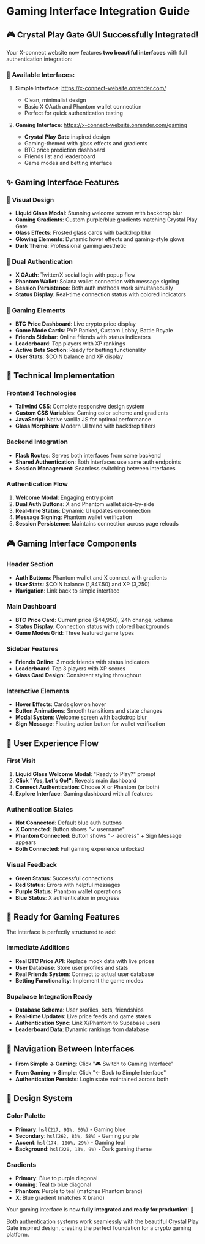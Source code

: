 # Gaming Interface Integration Guide

## 🎮 **Crystal Play Gate GUI Successfully Integrated!**

Your X-connect website now features **two beautiful interfaces** with full authentication integration:

### **🔗 Available Interfaces:**

1. **Simple Interface**: https://x-connect-website.onrender.com/
   - Clean, minimalist design
   - Basic X OAuth and Phantom wallet connection
   - Perfect for quick authentication testing

2. **Gaming Interface**: https://x-connect-website.onrender.com/gaming  
   - **Crystal Play Gate** inspired design
   - Gaming-themed with glass effects and gradients
   - BTC price prediction dashboard
   - Friends list and leaderboard
   - Game modes and betting interface

## ✨ **Gaming Interface Features**

### **🎨 Visual Design**
- **Liquid Glass Modal**: Stunning welcome screen with backdrop blur
- **Gaming Gradients**: Custom purple/blue gradients matching Crystal Play Gate
- **Glass Effects**: Frosted glass cards with backdrop blur
- **Glowing Elements**: Dynamic hover effects and gaming-style glows
- **Dark Theme**: Professional gaming aesthetic

### **🔐 Dual Authentication**
- **X OAuth**: Twitter/X social login with popup flow
- **Phantom Wallet**: Solana wallet connection with message signing
- **Session Persistence**: Both auth methods work simultaneously
- **Status Display**: Real-time connection status with colored indicators

### **🎯 Gaming Elements**
- **BTC Price Dashboard**: Live crypto price display
- **Game Mode Cards**: PVP Ranked, Custom Lobby, Battle Royale
- **Friends Sidebar**: Online friends with status indicators
- **Leaderboard**: Top players with XP rankings
- **Active Bets Section**: Ready for betting functionality
- **User Stats**: $COIN balance and XP display

## 🔧 **Technical Implementation**

### **Frontend Technologies**
- **Tailwind CSS**: Complete responsive design system
- **Custom CSS Variables**: Gaming color scheme and gradients
- **JavaScript**: Native vanilla JS for optimal performance
- **Glass Morphism**: Modern UI trend with backdrop filters

### **Backend Integration**
- **Flask Routes**: Serves both interfaces from same backend
- **Shared Authentication**: Both interfaces use same auth endpoints
- **Session Management**: Seamless switching between interfaces

### **Authentication Flow**
1. **Welcome Modal**: Engaging entry point
2. **Dual Auth Buttons**: X and Phantom wallet side-by-side
3. **Real-time Status**: Dynamic UI updates on connection
4. **Message Signing**: Phantom wallet verification
5. **Session Persistence**: Maintains connection across page reloads

## 🎮 **Gaming Interface Components**

### **Header Section**
- **Auth Buttons**: Phantom wallet and X connect with gradients
- **User Stats**: $COIN balance (1,847.50) and XP (3,250)
- **Navigation**: Link back to simple interface

### **Main Dashboard**
- **BTC Price Card**: Current price ($44,950), 24h change, volume
- **Status Display**: Connection status with colored backgrounds
- **Game Modes Grid**: Three featured game types

### **Sidebar Features**
- **Friends Online**: 3 mock friends with status indicators
- **Leaderboard**: Top 3 players with XP scores
- **Glass Card Design**: Consistent styling throughout

### **Interactive Elements**
- **Hover Effects**: Cards glow on hover
- **Button Animations**: Smooth transitions and state changes
- **Modal System**: Welcome screen with backdrop blur
- **Sign Message**: Floating action button for wallet verification

## 🚀 **User Experience Flow**

### **First Visit**
1. **Liquid Glass Welcome Modal**: "Ready to Play?" prompt
2. **Click "Yes, Let's Go!"**: Reveals main dashboard
3. **Connect Authentication**: Choose X or Phantom (or both)
4. **Explore Interface**: Gaming dashboard with all features

### **Authentication States**
- **Not Connected**: Default blue auth buttons
- **X Connected**: Button shows "✓ username"
- **Phantom Connected**: Button shows "✓ address" + Sign Message appears
- **Both Connected**: Full gaming experience unlocked

### **Visual Feedback**
- **Green Status**: Successful connections
- **Red Status**: Errors with helpful messages
- **Purple Status**: Phantom wallet operations
- **Blue Status**: X authentication in progress

## 🎯 **Ready for Gaming Features**

The interface is perfectly structured to add:

### **Immediate Additions**
- **Real BTC Price API**: Replace mock data with live prices
- **User Database**: Store user profiles and stats
- **Real Friends System**: Connect to actual user database
- **Betting Functionality**: Implement the game modes

### **Supabase Integration Ready**
- **Database Schema**: User profiles, bets, friendships
- **Real-time Updates**: Live price feeds and game states
- **Authentication Sync**: Link X/Phantom to Supabase users
- **Leaderboard Data**: Dynamic rankings from database

## 🔄 **Navigation Between Interfaces**

- **From Simple → Gaming**: Click "🎮 Switch to Gaming Interface"
- **From Gaming → Simple**: Click "← Back to Simple Interface"
- **Authentication Persists**: Login state maintained across both

## 🎨 **Design System**

### **Color Palette**
- **Primary**: `hsl(217, 91%, 60%)` - Gaming blue
- **Secondary**: `hsl(262, 83%, 58%)` - Gaming purple  
- **Accent**: `hsl(174, 100%, 29%)` - Gaming teal
- **Background**: `hsl(220, 13%, 9%)` - Dark gaming theme

### **Gradients**
- **Primary**: Blue to purple diagonal
- **Gaming**: Teal to blue diagonal
- **Phantom**: Purple to teal (matches Phantom brand)
- **X**: Blue gradient (matches X brand)

Your gaming interface is now **fully integrated and ready for production**! 🎉

Both authentication systems work seamlessly with the beautiful Crystal Play Gate inspired design, creating the perfect foundation for a crypto gaming platform.
